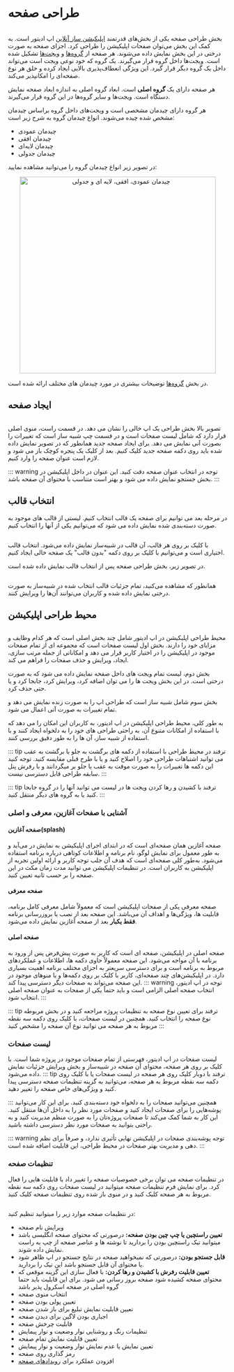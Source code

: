 # طراحی صفحه

<div style="text-align: center">
<img :src="$withBase('/page-design/page-design-area.jpg')" width="450" class="zoom">
</div>

بخش طراحی صفحه یکی از بخش‌های قدرتمند [اپلیکیشن ساز آنلاین](https://appeditor.ir) اپ ادیتور است.
 به کمک این بخش می‌توان صفحات اپلیکیشن را طراحی کرد. اجزای صفحه به صورت درختی در این بخش نمایش داده می‌شوند. 
 هر صفحه از 
 [گروه‌ها](widgets/group.md) و [ویجت‌ها](widgets) تشکیل شده است. 
 ویجت‌ها داخل گروه قرار می‌گیرند. یک گروه که خود نوعی ویجت است می‌تواند داخل یک گروه دیگر قرار گیرد. 
 این ویژگی انعطاف‌پذیری بالایی ایجاد کرده و خلق هر نوع صفحه‌ای را امکانپذیر می‌کند.
  
  هر صفحه دارای یک **گروه اصلی** است. ابعاد گروه اصلی به اندازه ابعاد صفحه نمایش دستگاه است. ویجت‌ها و سایر گروه‌ها در این گروه قرار می‌گیرند.
  
 هر گروه دارای چیدمان مشخصی است و ویجت‌های داخل گروه براساس چیدمان مشخص شده چیده می‌شوند. انواع چیدمان گروه به شرح زیر است:
 
+ چیدمان عمودی
+ چیدمان افقی
+ چیدمان لایه‌ای
+ چیدمان جدولی


در تصویر زیر انواع چیدمان گروه را می‌توانید مشاهده نمایید:
  
<div style="text-align: center">
<img :src="$withBase('/page-design/group-layouts.jpg')" class="zoom" alt="چیدمان عمودی، افقی، لایه ای و جدولی" width="450">
</div>
  
در بخش [گروه‌ها](/application-design/widgets/group.md) توضیحات بیشتری در مورد چیدمان های مختلف ارائه شده است. 

## ایجاد صفحه

<div style="text-align: center">
<img :src="$withBase('/page-design/new-page.jpg')" alt="" width="450" class="zoom">
</div>

تصویر بالا بخش طراحی یک اپ خالی را نشان می دهد.
 در قسمت راست، منوی اصلی قرار دارد که شامل لیست صفحات است و در قسمت چپ شبیه ساز است که تغییرات را بصورت آنی نمایش می دهد.
 برای ایجاد صفحه جدید همانطور که در تصویر نمایش داده شده باید روی دکمه صفحه جدید کلیک کنیم. 
 بعد از کلیک یک پنجره کوچک باز می شود و لازم است عنوان صفحه را وارد کنیم. 
 
::: warning توجه
در انتخاب عنوان صفحه دقت کنید. این عنوان در داخل اپلیکیشن در بخش جستجو نمایش داده می شود و بهتر است متناسب با محتوای آن صفحه باشد.
:::

## انتخاب قالب

در مرحله بعد می توانیم برای صفحه یک قالب انتخاب کنیم. لیستی از قالب های موجود به صورت دسته‌بندی شده نمایش داده می شود که می‌توانیم یکی از آنها را انتخاب کنیم. 

<div style="text-align: center">
<img :src="$withBase('/page-design/select-template.jpg')" alt="" width="450" class="zoom">
</div>

با کلیک بر روی هر قالب، آن قالب در شبیه‌ساز نمایش داده می‌شود. انتخاب قالب اختیاری است و می‌توانیم با کلیک بر روی دکمه "بدون قالب" یک صفحه خالی ایجاد کنیم.

در تصویر زیر، بخش طراحی صفحه پس از انتخاب قالب نمایش داده شده است.


<div style="text-align: center">
<img :src="$withBase('/page-design/page-designer-area.jpg')" alt="" width="450" class="zoom">
</div>

همانطور که مشاهده می‌کنید، تمام جزئیات قالب انتخاب شده در شبیه‌ساز به صورت درختی نمایش داده شده و کاربران می‌توانند آن‌ها را ویرایش کنند.



## محیط طراحی اپلیکیشن

<div style="text-align: center">
<img :src="$withBase('/page-design/page-designer-anatomy.jpg')" class="zoom">
</div>

محیط طراحی اپلیکیشن در اپ ادیتور شامل چند بخش اصلی است که هر کدام وظایف و مزایای خود را دارند. بخش اول لیست صفحات است که مجموعه ای از تمام صفحات موجود در اپلیکیشن را در اختیار کاربر قرار می دهد و امکاناتی از جمله مرتب سازی، ایجاد، ویرایش و حذف صفحات را فراهم می کند.

 بخش دوم، لیست تمام ویجت های داخل صفحه نمایش داده می شود که به صورت درختی است. در این بخش ویجت ها را می توان اضافه کرد، ویرایش کرد، جابجا کرد و یا حتی حذف کرد.

بخش سوم شامل شبیه ساز است که طراحی اپ را به صورت زنده نمایش می دهد و تمام تغییرات به صورت آنی اعمال می شود.

به طور کلی، محیط طراحی اپلیکیشن در اپ ادیتور، به کاربران این امکان را می دهد که با استفاده از امکانات متنوع آن، به راحتی طراحی های خود را به دلخواه ایجاد کنند و با استفاده از شبیه ساز، آن ها را به طور دقیق بررسی کنند.

::: tip ترفند
در محیط طراحی با استفاده از دکمه های برگشت به جلو یا برگشت به عقب می توانید اشتباهات طراحی خود را اصلاح کنید و یا با طرح قبلی مقایسه کنید.
توجه کنید این دکمه ها تغییرات را به صورت موقت به عقب یا جلو بر میگردانند و با رفرش پنل سابقه طراحی قابل دسترسی نیست.
:::

::: tip ترفند
با کشیدن و رها کردن ویجت ها در لیست می توانید آنها را در گروه جابجا کنید یا به گروه های دیگر منتقل کنید.
:::

### آشنایی با صفحات آغازین، معرفی و اصلی

#### صفحه آغازین(splash)
صفحه آغازین همان صفحه‌ای است که در ابتدای اجرای اپلیکیشن به نمایش در می‌آید و به طور معمول برای نمایش لوگو، نام برنامه و اطلاعات کوتاهی درباره برنامه استفاده می‌شود. به‌طور کلی صفحه‌ای است که هدف آن جلب توجه کاربر و ارائه اولین تجربه از اپلیکیشن به کاربران است. در تنظیمات اپلیکیشن می توانید مدت زمان مکث در این صفحه را بر حسب ثانیه تعیین کنید.

#### صفحه معرفی
صفحه معرفی یکی از صفحات اپلیکیشن است که معمولاً شامل معرفی کامل برنامه، قابلیت ها، ویژگی‌ها و اهداف آن می‌باشد. این صفحه بعد از نصب یا بروزرسانی برنامه **فقط یکبار** بعد از صفحه آغازین نمایش داده می‌شود.

#### صفحه اصلی
صفحه اصلی در اپلیکیشن، صفحه ای است که کاربر به صورت پیش‌فرض پس از ورود به برنامه با آن مواجه می‌شود. این صفحه معمولاً حاوی دکمه ها، اطلاعات و عملکردهای مربوط به برنامه است و برای دسترسی سریعتر به اجزای مختلف برنامه اهمیت بسیاری دارد. در اپلیکیشن‌های چند صفحه‌ای، کاربر با کلیک بر روی دکمه‌ها و یا منوهای موجود در این صفحه می‌تواند به صفحات دیگر دسترسی پیدا کند.
::: warning توجه
در اپ ادیتور، انتخاب صفحه اصلی الزامی است و باید حتماً یکی از صفحات به عنوان صفحه اصلی انتخاب شود.
:::

::: tip ترفند
برای تعیین نوع صفحه به تنظیمات پروژه مراجعه کنید و در بخش مربوطه نوع صفحه را انتخاب کنید. همچنین در لیست صفحات، با کلیک روی دکمه سه نقطه مربوط به هر صفحه می توانید نوع آن صفحه را مشخص کنید
:::

### لیست صفحات
لیست صفحات در اپ ادیتور، فهرستی از تمام صفحات موجود در پروژه شما است. با کلیک بر روی هر صفحه، محتوای آن صفحه در شبیه‌ساز و بخش ویرایش جزئیات نمایش داده می‌شود.
::: tip ترفند
با دوبار کلیک روی هر صفحه در لیست صفحات یا با کلیک روی دکمه سه نقطه مربوط به هر صفحه، می‌توانید به گزینه تنظیمات صفحه دسترسی پیدا کنید و ویژگی‌های خاص صفحه را تغییر دهید.

:::
همچنین می‌توانید صفحات را به دلخواه خود دسته‌بندی کنید. برای این کار می‌توانید پوشه‌هایی را برای صفحات ایجاد کنید و صفحات مورد نظر را به داخل آن‌ها منتقل کنید. این کار به شما کمک می‌کند تا صفحات پروژه‌تان را به صورت منظم مدیریت کنید و به راحتی بتوانید به صفحات مورد نظر دسترسی داشته باشید.

::: warning  توجه
پوشه‌بندی صفحات در اپلیکیشن نهایی تأثیری ندارد، و صرفاً برای نظم دهی و مدیریت بهتر صفحات در محیط طراحی، این قابلیت اضافه شده است.
:::

### تنظیمات صفحه
در تنظیمات صفحه می توان برخی خصوصیات صفحه را تغییر داد یا قابلیت هایی را فعال کرد. برای نمایش فرم تنظیمات صفحه میتوانید در لیست صفحات روی دکمه سه نقطه مربوط به هر صفحه کلیک کنید و در منوی باز شده روی تنظیمات صفحه کلیک کنید. 
<div style="text-align: center">
<img :src="$withBase('/page-design/page-configs.png')" width="250" class="zoom">
</div>

در نتظیمات صفحه موارد زیر را میتوانید تنظیم کنید:
- ویرایش نام صفحه
- **تعیین راستچین یا چپ چین بودن صفحه:** درصورتی که محتوای صفحه انگلیسی باشد میتوانید تیک راستچین بودن را بردارید تا نوشته ها و عناصر صفحه از چپ به راست نمایش داده شوند.
- **قابل جستجو بودن:** درصورتی که نمیخواهید صفحه در نتایج جستجو در اپ ظاهر شود یا محتوای آن قابل جستجو باشد این تیک را بردارید.
- **تعیین قابلیت رفرش با کشیدن و رها کردن:** با فعال سازی این گزینه موقعی که محتوای صفحه کشیده شود صفحه بروز رسانی می شود. برای این قابلیت باید حتما گروه اصلی در صفحه اسکرول پذیر باشد
- انتخاب منوی صفحه
- تعیین پولی بودن صفحه
- تعیین قابلیت نمایش تبلیغ برای باز شدن صفحه
- اجباری بودن لاگین برای دیدن صفحه
- قابلیت چرخش صفحه
- تنظیمات رنگ و روشنایی نوار وضعیت و نوار پیمایش
- تعیین قابلیت نمایش تمام صفحه
- تعیین نمایش یا عدم نمایش نوار وضعیت و نوار پیمایش
- رمز گذاری روی صفحه
- افزودن عملکرد برای [رویدادهای صفحه](/application-design/events)



